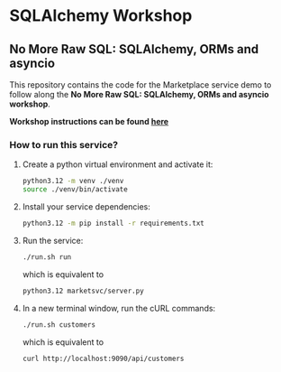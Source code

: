 # SQLAlchemy Workshop

## No More Raw SQL: SQLAlchemy, ORMs and asyncio

This repository contains the code for the Marketplace service demo to follow along the **No More Raw SQL: SQLAlchemy, ORMs and asyncio workshop**.

**Workshop instructions can be found [here](https://aelsayed95.github.io/sqlalchemy-wkshop/)**

### How to run this service?

1. Create a python virtual environment and activate it:

    ```sh
    python3.12 -m venv ./venv
    source ./venv/bin/activate
    ```

2. Install your service dependencies:

    ```sh
    python3.12 -m pip install -r requirements.txt
    ```

3. Run the service:

    ```sh
    ./run.sh run
    ```

    which is equivalent to

    ```sh
    python3.12 marketsvc/server.py
    ```

4. In a new terminal window, run the cURL commands:

    ```sh
    ./run.sh customers
    ```

    which is equivalent to

    ```sh
    curl http://localhost:9090/api/customers
    ```